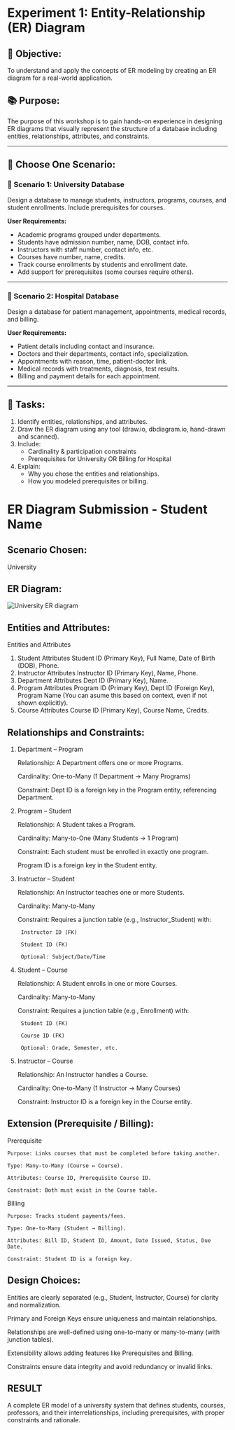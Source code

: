 # Experiment 1: Entity-Relationship (ER) Diagram

## 🎯 Objective:
To understand and apply the concepts of ER modeling by creating an ER diagram for a real-world application.

## 📚 Purpose:
The purpose of this workshop is to gain hands-on experience in designing ER diagrams that visually represent the structure of a database including entities, relationships, attributes, and constraints.

---

## 🧪 Choose One Scenario:

### 🔹 Scenario 1: University Database
Design a database to manage students, instructors, programs, courses, and student enrollments. Include prerequisites for courses.

**User Requirements:**
- Academic programs grouped under departments.
- Students have admission number, name, DOB, contact info.
- Instructors with staff number, contact info, etc.
- Courses have number, name, credits.
- Track course enrollments by students and enrollment date.
- Add support for prerequisites (some courses require others).

---

### 🔹 Scenario 2: Hospital Database
Design a database for patient management, appointments, medical records, and billing.

**User Requirements:**
- Patient details including contact and insurance.
- Doctors and their departments, contact info, specialization.
- Appointments with reason, time, patient-doctor link.
- Medical records with treatments, diagnosis, test results.
- Billing and payment details for each appointment.

---

## 📝 Tasks:
1. Identify entities, relationships, and attributes.
2. Draw the ER diagram using any tool (draw.io, dbdiagram.io, hand-drawn and scanned).
3. Include:
   - Cardinality & participation constraints
   - Prerequisites for University OR Billing for Hospital
4. Explain:
   - Why you chose the entities and relationships.
   - How you modeled prerequisites or billing.

# ER Diagram Submission - Student Name

## Scenario Chosen:
University

## ER Diagram:
![University ER diagram](https://github.com/user-attachments/assets/ad762c59-55cc-4276-90ac-fb4e66010135)

## Entities and Attributes:
 Entities and Attributes 
1. Student Attributes
    Student ID (Primary Key),
    Full Name,
    Date of Birth (DOB),
    Phone.
2. Instructor Attributes
    Instructor ID (Primary Key),
    Name,
    Phone.
3. Department Attributes
    Dept ID (Primary Key),
    Name.
4. Program Attributes
    Program ID (Primary Key),
    Dept ID (Foreign Key),
    Program Name (You can asume this based on context, even if not shown explicitly).
5. Course Attributes
    Course ID (Primary Key),
    Course Name,
    Credits.

## Relationships and Constraints:
1. Department – Program

    Relationship: A Department offers one or more Programs.

    Cardinality: One-to-Many (1 Department → Many Programs)

    Constraint: Dept ID is a foreign key in the Program entity, referencing Department.

2. Program – Student

    Relationship: A Student takes a Program.

    Cardinality: Many-to-One (Many Students → 1 Program)

    Constraint: Each student must be enrolled in exactly one program.

    Program ID is a foreign key in the Student entity.

3. Instructor – Student

    Relationship: An Instructor teaches one or more Students.

    Cardinality: Many-to-Many

    Constraint: Requires a junction table (e.g., Instructor_Student) with:

        Instructor ID (FK)

        Student ID (FK)

        Optional: Subject/Date/Time

4. Student – Course

    Relationship: A Student enrolls in one or more Courses.

    Cardinality: Many-to-Many

    Constraint: Requires a junction table (e.g., Enrollment) with:

        Student ID (FK)

        Course ID (FK)

        Optional: Grade, Semester, etc.

5. Instructor – Course

    Relationship: An Instructor handles a Course.

    Cardinality: One-to-Many (1 Instructor → Many Courses)

    Constraint: Instructor ID is a foreign key in the Course entity.

## Extension (Prerequisite / Billing):
Prerequisite

    Purpose: Links courses that must be completed before taking another.

    Type: Many-to-Many (Course ↔ Course).

    Attributes: Course ID, Prerequisite Course ID.

    Constraint: Both must exist in the Course table.

Billing

    Purpose: Tracks student payments/fees.

    Type: One-to-Many (Student → Billing).

    Attributes: Bill ID, Student ID, Amount, Date Issued, Status, Due Date.

    Constraint: Student ID is a foreign key.
## Design Choices:
Entities are clearly separated (e.g., Student, Instructor, Course) for clarity and normalization.

Primary and Foreign Keys ensure uniqueness and maintain relationships.

Relationships are well-defined using one-to-many or many-to-many (with junction tables).

Extensibility allows adding features like Prerequisites and Billing.

Constraints ensure data integrity and avoid redundancy or invalid links.


## RESULT
A complete ER model of a university system that defines students, courses, professors, and their interrelationships, including prerequisites, with proper constraints and rationale.
